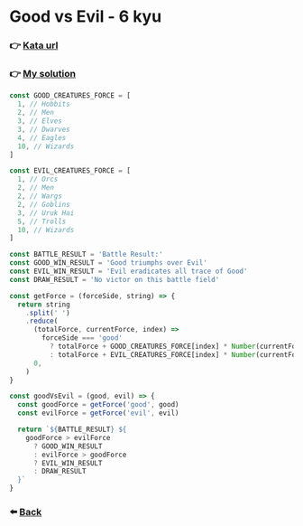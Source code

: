 # Good vs Evil - 6 kyu

### :point_right: [Kata url](https://www.codewars.com/kata/52761ee4cffbc69732000738)

### :point_right: [My solution](./index.js)

```javascript
const GOOD_CREATURES_FORCE = [
  1, // Hobbits
  2, // Men
  3, // Elves
  3, // Dwarves
  4, // Eagles
  10, // Wizards
]

const EVIL_CREATURES_FORCE = [
  1, // Orcs
  2, // Men
  2, // Wargs
  2, // Goblins
  3, // Uruk Hai
  5, // Trolls
  10, // Wizards
]

const BATTLE_RESULT = 'Battle Result:'
const GOOD_WIN_RESULT = 'Good triumphs over Evil'
const EVIL_WIN_RESULT = 'Evil eradicates all trace of Good'
const DRAW_RESULT = 'No victor on this battle field'

const getForce = (forceSide, string) => {
  return string
    .split(' ')
    .reduce(
      (totalForce, currentForce, index) =>
        forceSide === 'good'
          ? totalForce + GOOD_CREATURES_FORCE[index] * Number(currentForce)
          : totalForce + EVIL_CREATURES_FORCE[index] * Number(currentForce),
      0,
    )
}

const goodVsEvil = (good, evil) => {
  const goodForce = getForce('good', good)
  const evilForce = getForce('evil', evil)

  return `${BATTLE_RESULT} ${
    goodForce > evilForce
      ? GOOD_WIN_RESULT
      : evilForce > goodForce
      ? EVIL_WIN_RESULT
      : DRAW_RESULT
  }`
}
```

### :arrow_left: [Back](../README.md)
